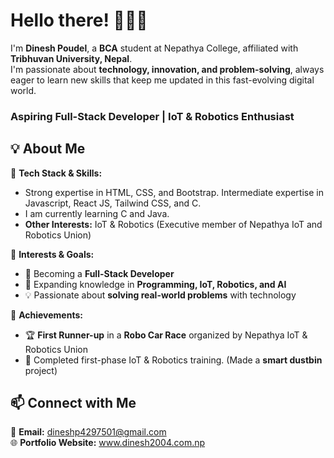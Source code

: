 # **Hello there! 🙋🏻‍♂️**  
I'm **Dinesh Poudel**, a **BCA** student at Nepathya College, affiliated with **Tribhuvan University, Nepal**.  
I'm passionate about **technology, innovation, and problem-solving**, always eager to learn new skills that keep me updated in this fast-evolving digital world.  
### **Aspiring Full-Stack Developer | IoT & Robotics Enthusiast**  


## **💡 About Me**  

🔹 **Tech Stack & Skills:**  
- Strong expertise in HTML, CSS, and Bootstrap. Intermediate expertise in Javascript, React JS, Tailwind CSS, and C.
- I am currently learning C and Java.
- **Other Interests:** IoT & Robotics  (Executive member of Nepathya IoT and Robotics Union)

🔹 **Interests & Goals:**  
- 🚀 Becoming a **Full-Stack Developer**  
- 🤖 Expanding knowledge in **Programming, IoT, Robotics, and AI** 
- 💡 Passionate about **solving real-world problems** with technology  

🔹 **Achievements:**  
- 🏆 **First Runner-up** in a **Robo Car Race** organized by Nepathya IoT & Robotics Union
- 🔬 Completed first-phase IoT & Robotics training. (Made a **smart dustbin** project)

## **📫 Connect with Me**  

📧 **Email:** dineshp4297501@gmail.com  
🌐 **Portfolio Website:** www.dinesh2004.com.np
